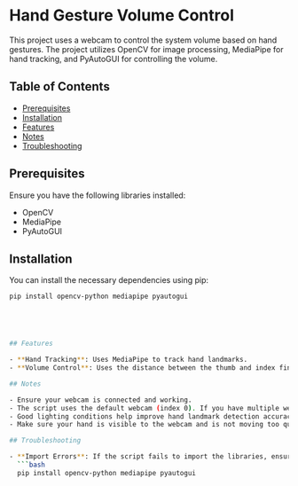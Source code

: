 # Hand Gesture Volume Control

This project uses a webcam to control the system volume based on hand gestures. The project utilizes OpenCV for image processing, MediaPipe for hand tracking, and PyAutoGUI for controlling the volume.

## Table of Contents

- [Prerequisites](#prerequisites)
- [Installation](#installation)
- [Features](#features)
- [Notes](#notes)
- [Troubleshooting](#troubleshooting)


## Prerequisites

Ensure you have the following libraries installed:

- OpenCV
- MediaPipe
- PyAutoGUI

## Installation

You can install the necessary dependencies using pip:

```bash
pip install opencv-python mediapipe pyautogui





## Features

- **Hand Tracking**: Uses MediaPipe to track hand landmarks.
- **Volume Control**: Uses the distance between the thumb and index finger to control the system volume. If the distance is greater than a certain threshold, the volume is increased. If it is less, the volume is decreased.

## Notes

- Ensure your webcam is connected and working.
- The script uses the default webcam (index 0). If you have multiple webcams, you may need to change the index in the line `webcam = cv2.VideoCapture(0)`.
- Good lighting conditions help improve hand landmark detection accuracy.
- Make sure your hand is visible to the webcam and is not moving too quickly for accurate detection.

## Troubleshooting

- **Import Errors**: If the script fails to import the libraries, ensure they are installed correctly using pip:
  ```bash
  pip install opencv-python mediapipe pyautogui
